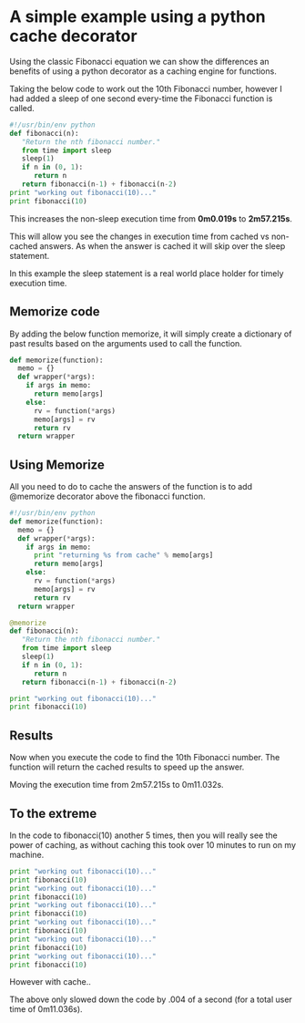 # A simple example using a python cache decorator

Using the classic Fibonacci equation we can show the differences an benefits of using a python decorator as a caching engine for functions.

Taking the below code to work out the 10th Fibonacci number, however I had added a sleep of one second every-time the Fibonacci function is called.

```python
#!/usr/bin/env python
def fibonacci(n):
   "Return the nth fibonacci number."
   from time import sleep
   sleep(1)
   if n in (0, 1):
      return n
   return fibonacci(n-1) + fibonacci(n-2)
print "working out fibonacci(10)..."
print fibonacci(10)
```

This increases the non-sleep execution time from __0m0.019s__ to __2m57.215s__.

This will allow you see the changes in execution time from cached vs non-cached answers. 
As when the answer is cached it will skip over the sleep statement.

In this example the sleep statement is a real world place holder for timely execution time.

Memorize code
-------------

By adding the below function memorize, it will simply create a dictionary of past results based on the arguments used to call the function.

```python
def memorize(function):
  memo = {}
  def wrapper(*args):
    if args in memo:
      return memo[args]
    else:
      rv = function(*args)
      memo[args] = rv
      return rv
  return wrapper
```

Using Memorize 
--------------

All you need to do to cache the answers of the function is to add @memorize decorator above the fibonacci function.

```python
#!/usr/bin/env python
def memorize(function):
  memo = {}
  def wrapper(*args):
    if args in memo:
      print "returning %s from cache" % memo[args]
      return memo[args]
    else:
      rv = function(*args)
      memo[args] = rv
      return rv
  return wrapper

@memorize
def fibonacci(n):
   "Return the nth fibonacci number."
   from time import sleep
   sleep(1)
   if n in (0, 1):
      return n
   return fibonacci(n-1) + fibonacci(n-2)

print "working out fibonacci(10)..."
print fibonacci(10)

```

Results
-------

Now when you execute the code to find the 10th Fibonacci number. The function will return the cached results to speed up the answer.

Moving the execution time from 2m57.215s to 0m11.032s.

To the extreme
--------------

In the code to fibonacci(10) another 5 times, then you will really see the power of caching, as without caching this took over 10 minutes to run on my machine.

 
```python
print "working out fibonacci(10)..."
print fibonacci(10)
print "working out fibonacci(10)..."
print fibonacci(10)
print "working out fibonacci(10)..."
print fibonacci(10)
print "working out fibonacci(10)..."
print fibonacci(10)
print "working out fibonacci(10)..."
print fibonacci(10)
print "working out fibonacci(10)..."
print fibonacci(10)
```

However with cache..

The above only slowed down the code by .004 of a second (for a total user time of 0m11.036s).